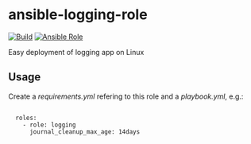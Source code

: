 # ansible-logging-role
[![Build](https://github.com/CloudTooling/ansible-role-logging/actions/workflows/workflow.yml/badge.svg)](https://github.com/CloudTooling/ansible-role-logging/actions/workflows/workflow.yml)
[![Ansible Role](https://img.shields.io/ansible/role/d/cloudtooling/logging)](https://galaxy.ansible.com/ui/standalone/roles/cloudtooling/logging/)

Easy deployment of logging app on Linux

## Usage

Create a *requirements.yml* refering to this role and a *playbook.yml*, e.g.:
```

  roles:
    - role: logging
      journal_cleanup_max_age: 14days
```

